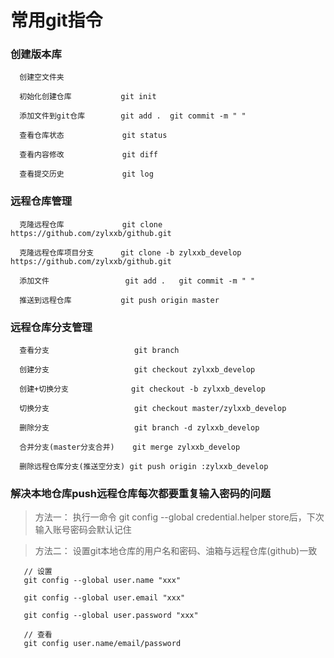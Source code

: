 # 常用git指令

### 创建版本库
~~~
  创建空文件夹  

  初始化创建仓库           git init  

  添加文件到git仓库        git add .  git commit -m " "

  查看仓库状态             git status  

  查看内容修改             git diff  

  查看提交历史             git log  
~~~

### 远程仓库管理
~~~
  克隆远程仓库             git clone https://github.com/zylxxb/github.git
  
  克隆远程仓库项目分支      git clone -b zylxxb_develop https://github.com/zylxxb/github.git
  
  添加文件                 git add .   git commit -m " "

  推送到远程仓库           git push origin master
~~~

### 远程仓库分支管理
~~~
  查看分支                   git branch

  创建分支                   git checkout zylxxb_develop

  创建+切换分支              git checkout -b zylxxb_develop

  切换分支                   git checkout master/zylxxb_develop

  删除分支                   git branch -d zylxxb_develop

  合并分支(master分支合并)    git merge zylxxb_develop

  删除远程仓库分支(推送空分支) git push origin :zylxxb_develop
~~~

### 解决本地仓库push远程仓库每次都要重复输入密码的问题

>  方法一： 执行一命令 git config --global credential.helper store后，下次输入账号密码会默认记住

>  方法二： 设置git本地仓库的用户名和密码、油箱与远程仓库(github)一致

~~~
   // 设置
   git config --global user.name "xxx"

   git config --global user.email "xxx"

   git config --global user.password "xxx"

   // 查看
   git config user.name/email/password
~~~
